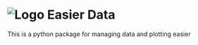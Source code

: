# ![Logo](easier_data/assets/logo.svg) Easier Data

This is a python package for managing data and plotting easier
